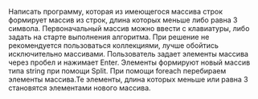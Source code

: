 Написать программу, которая из имеющегося массива строк формирует массив из строк, длина которых меньше либо равна 3 символа. Первоначальный массив можно ввести с клавиатуры, либо задать на старте выполнения алгоритма. При решение не рекомендуется пользоваться коллекциями, лучше обойтись исключительно массивами.
Пользователь задает элементы массива через пробел и нажимает Enter.
Элементы формируют новый массив типа string при помощи Split.
При помощи foreach перебираем элементы массива.Те элементы, длина которых меньше или равна 3 становятся элементами нового массива.
